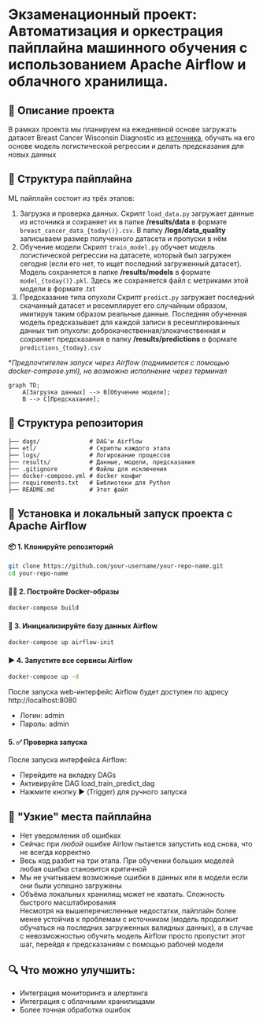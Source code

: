 # Экзаменационный проект: Автоматизация и оркестрация пайплайна машинного обучения с использованием Apache Airflow и облачного хранилища.

## 📝 Описание проекта
В рамках проекта мы планируем на ежедневной основе загружать датасет Breast Cancer Wisconsin Diagnostic из [источника](https://archive.ics.uci.edu/ml/machine-learning-databases/breast-cancer-wisconsin/wdbc.data), обучать на его основе модель логистической регрессии и делать предсказания для новых данных  

## 💨 Структура пайплайна
ML пайплайн состоит из трёх этапов:
1. Загрузка и проверка данных.
Скрипт `load_data.py` загружает данные из источника и сохраняет их в папке **/results/data** в формате `breast_cancer_data_{today()}.csv`. В папку **/logs/data_quality** записываем размер полученного датасета и пропуски в нём
2. Обучение модели
Скрипт `train_model.py` обучает модель логистической регрессии на датасете, который был загружен сегодня (если его нет, то ищет последний загруженный датасет). Модель сохраняется в папке **/results/models** в формате `model_{today()}.pkl`. Здесь же сохраняется файл с метриками этой модели в формате .txt
3. Предсказание типа опухоли
Скрипт `predict.py` загружает последний скачанный датасет и ресемплирует его случайным образом, имитируя таким образом реальные данные. Последняя обученная модель предсказывает для каждой записи в ресемплированных данных тип опухоли: доброкачественная/злокачественная и сохраняет предсказания в папку **/results/predictions** в формате `predictions_{today}.csv`  
  
**Предпочтителен запуск через Airflow (поднимается с помощью docker-compose.yml), но возможно исполнение через терминал*

```mermaid
graph TD;
    A[Загрузка данных] --> B[Обучение модели];
    B --> C[Предсказание];
```

## 🧱 Структура репозитория

```
├── dags/              # DAG'и Airflow
├── etl/               # Скрипты каждого этапа
├── logs/              # Логирование процессов
├── results/           # Данные, модели, предсказания
├── .gitignore         # Файлы для исключения
├── docker-compose.yml # docker конфиг
├── requirements.txt   # Библиотеки для Python
├── README.md          # Этот файл
```

## 🚀 Установка и локальный запуск проекта с Apache Airflow
#### 📦 1. Клонируйте репозиторий

```bash
git clone https://github.com/your-username/your-repo-name.git
cd your-repo-name
```
#### 👨‍🔧 2. Постройте Docker-образы
```bash
docker-compose build
```
#### 🥫 3. Инициализируйте базу данных Airflow
```bash
docker-compose up airflow-init
```
#### ▶️ 4. Запустите все сервисы Airflow
```bash
docker-compose up -d
```
После запуска web-интерфейс Airflow будет доступен по адресу http://localhost:8080
- Логин: admin
- Пароль: admin
#### 5. ✅ Проверка запуска
После запуска интерфейса Airflow:  
- Перейдите на вкладку DAGs  
- Активируйте DAG load_train_predict_dag  
- Нажмите кнопку ▶️ (Trigger) для ручного запуска  

## 🚫 "Узкие" места пайплайна
- Нет уведомления об ошибках
- Сейчас при *любой* ошибке Airlow пытается запустить код снова, что не всегда корректно
- Весь код разбит на три этапа. При обучении больших моделей любая ошибка становится критичной
- Мы не учитываем возможные ошибки в данных или в модели если они были успешно загружены
- Объёма локальных хранилищ может не хватать. Сложность быстрого масштабирования  
Несмотря на вышеперечисленные недостатки, пайплайн более менее устойчив к проблемам с источником (модель продолжит обучаться на последних загруженных валидных данных), а в случае с невозможностью обучить модель Airflow просто пропустит этот шаг, перейдя к предсказаниям с помощью рабочей модели

## 🔍 Что можно улучшить:
- Интеграция мониторинга и алертинга
- Интеграция с облачными хранилищами
- Более точная обработка ошибок
